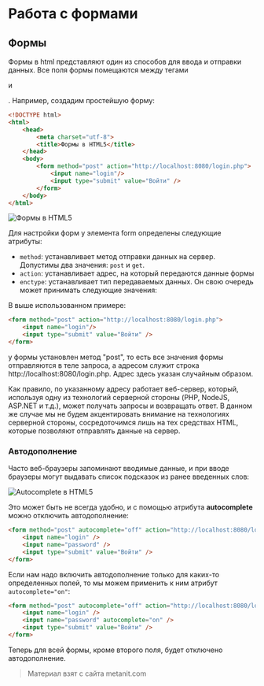 # Работа с формами

## Формы

Формы в html представляют один из способов для ввода и отправки данных. Все поля формы помещаются между тегами **<form>** и **</form>**. Например, создадим простейшую форму:

```html
<!DOCTYPE html>
<html>
    <head>
        <meta charset="utf-8">
        <title>Формы в HTML5</title>
    </head>
    <body>
        <form method="post" action="http://localhost:8080/login.php">
            <input name="login"/>
            <input type="submit" value="Войти" />
        </form>
    </body>
</html>
```

![Формы в HTML5](https://metanit.com/web/html5/pics/2.1.png)

Для настройки форм у элемента form определены следующие атрибуты:
- `method`: устанавливает метод отправки данных на сервер. Допустимы два значения: `post` и `get`.
- `action`: устанавливает адрес, на который передаются данные формы
- `enctype`: устанавливает тип передаваемых данных. Он свою очередь может принимать следующие значения:

В выше использованном примере:

```html
<form method="post" action="http://localhost:8080/login.php">
    <input name="login"/>
    <input type="submit" value="Войти" />
</form>
```

у формы установлен метод "post", то есть все значения формы отправляются в теле запроса, а адресом служит строка http://localhost:8080/login.php. Адрес здесь указан случайным образом.

Как правило, по указанному адресу работает веб-сервер, который, используя одну из технологий серверной стороны (PHP, NodeJS, ASP.NET и т.д.), может получать запросы и возвращать ответ. В данном же случае мы не будем акцентировать внимание на технологиях серверной стороны, сосредоточимся лишь на тех средствах HTML, которые позволяют отправлять данные на сервер.

### Автодополнение

Часто веб-браузеры запоминают вводимые данные, и при вводе браузеры могут выдавать список подсказок из ранее введенных слов:

![Autocomplete в HTML5](https://metanit.com/web/html5/pics/2.2.png)

Это может быть не всегда удобно, и с помощью атрибута  **autocomplete** можно отключить автодополнение:

```html
<form method="post" autocomplete="off" action="http://localhost:8080/login.php">
    <input name="login" />
    <input name="password" />
    <input type="submit" value="Войти" />
</form>
```

Если нам надо включить автодополнение только для каких-то определенных полей, то мы можем применить к ним атрибут `autocomplete="on"`:

```html
<form method="post" autocomplete="off" action="http://localhost:8080/login.php">
    <input name="login" />
    <input name="password" autocomplete="on" />
    <input type="submit" value="Войти" />
</form>
```

Теперь для всей формы, кроме второго поля, будет отключено автодополнение.


> Материал взят с сайта metanit.com